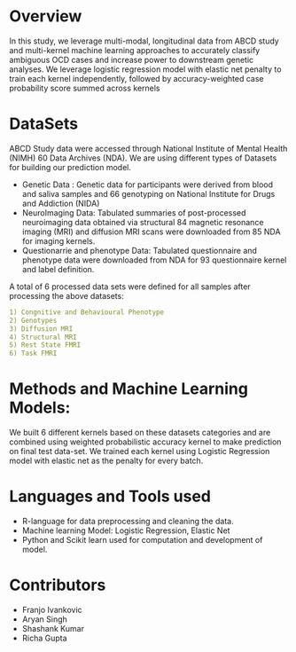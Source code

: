 # Overview
In this study, we leverage multi-modal, longitudinal data from ABCD
study and multi-kernel machine learning approaches to accurately classify ambiguous
OCD cases and increase power to downstream genetic analyses. We leverage logistic
regression model with elastic net penalty to train each kernel independently, followed by
accuracy-weighted case probability score summed across kernels 

# DataSets
ABCD Study data were accessed through National Institute of Mental Health (NIMH) 60
Data Archives (NDA). We are using different types of Datasets for building our prediction model.
* Genetic Data : Genetic data for participants were derived from blood and saliva samples and 66
genotyping on National Institute for Drugs and Addiction (NIDA)
* NeuroImaging Data: Tabulated summaries of post-processed neuroimaging data obtained via structural 84
magnetic resonance imaging (MRI) and diffusion MRI scans were downloaded from 85
NDA for imaging kernels.
* Questionarrie and phenotype Data: Tabulated questionnaire and phenotype data were downloaded from NDA for 93
questionnaire kernel and label definition.

A total of 6 processed data sets were defined for all samples after processing the above datasets:
```yaml
1) Congnitive and Behavioural Phenotype
2) Genotypes
3) Diffusion MRI
4) Structural MRI
5) Rest State FMRI
6) Task FMRI
```

# Methods and Machine Learning Models:
We built 6 different kernels based on these datasets categories and are combined using weighted probabilistic accuracy 
kernel to make prediction on final test data-set.
We trained each kernel using Logistic Regression model with elastic net as the penalty for every batch.
# Languages and Tools used
* R-language for data preprocessing and cleaning the data.
* Machine learning Model: Logistic Regression, Elastic Net
* Python and Scikit learn used for computation and development of model.


# Contributors

- Franjo Ivankovic
- Aryan Singh
- Shashank Kumar
- Richa Gupta

 
